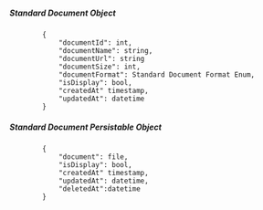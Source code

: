 ##### Standard Document Object

            {
                "documentId": int,
                "documentName": string,
                "documentUrl": string
                "documentSize": int,
                "documentFormat": Standard Document Format Enum,
				"isDisplay": bool,
				"createdAt" timestamp,
				"updatedAt": datetime
            }

##### Standard Document Persistable Object

            {
                "document": file,
				"isDisplay": bool,
				"createdAt" timestamp,
				"updatedAt": datetime,
				"deletedAt":datetime
            }
            
